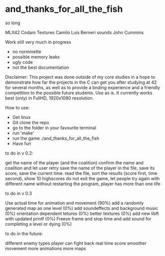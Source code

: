 # and_thanks_for_all_the_fish
so long

MLX42 Codam
Textures Camilo Luis Berneri
sounds John Cummins


Work still very much in progress
- no norminette
- possible memory leaks
- ugly code
- not the best documentation

Disclaimer:
This project was done outside of my core studies in a hope to demonstrate how far the projects in the C can get you after studying at 42 for several months, as well as to provide a bnding experience and a friendly competition to the possible future students. Use as is. It currently works best (only) in FullHD, 1920x1080 resolution.

How to use:
- Get linux
- Git clone the repo
- go to the folder in your favourite terminal
- run 'make'
- run the game ./and_thanks_for_all_the_fish
- Have fun

to do in v 0.2:

get the name of the player (and the coalition)
confirm the name and coalition and let user retry
save the name of the player in the file, save its score, save the current time.
read the file, sort the results (score first, time second), show 10 highscores
do not exit the game, let people try again with different name without restarting the program,
player has more than one life

to do in v 0.3

Use actual time for animation and movement (90%)
add a randomly generated map as one level (0%)
add soundeffects and background music (0%)
orientation dependent tetures (0%)
better textures (0%)
add new libft with updated printf (0%)
Freeze frame and stop time and add sound for completing a level or dying (0%)

to do in the future:


different enemy types
player can fight back
real time score
smoother movement
more animations
more maps
